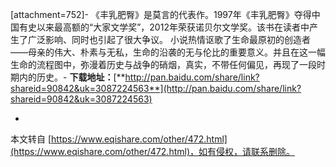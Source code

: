 \[attachment=752\]-
《丰乳肥臀》是莫言的代表作。1997年《丰乳肥臀》夺得中国有史以来最高额的“大家文学奖”，2012年荣获诺贝尔文学奖。该书在读者中产生了广泛影响、同时也引起了很大争议。 小说热情讴歌了生命最原初的创造者——母亲的伟大、朴素与无私，生命的沿袭的无与伦比的重要意义。并且在这一幅生命的流程图中，弥漫着历史与战争的硝烟，真实，不带任何偏见，再现了一段时期内的历史。-
**下载地址：**[**http://pan.baidu.com/share/link?shareid=90842&uk=3087224563**](http://pan.baidu.com/share/link?shareid=90842&uk=3087224563)

-

本文转自 [https://www.eqishare.com/other/472.html](https://www.eqishare.com/other/472.html)，如有侵权，请联系删除。